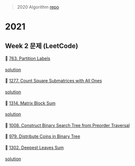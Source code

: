 > 2020 Algorithm [repo](https://github.com/OneHundredMillionSalary/Algorithm/tree/master/week33)
# 2021
## Week 2 문제 (LeetCode)

####
👀 [763. Partition Labels](https://leetcode.com/problems/partition-labels/)
####
[solution](https://github.com/YChaeeun/Algorithm/blob/master/week2/LeetCode_763.py)
####
👀 [1277. Count Square Submatrices with All Ones](https://leetcode.com/problems/count-square-submatrices-with-all-ones/)
####
[solution](https://github.com/YChaeeun/Algorithm/blob/master/week2/LeetCode_1277.py)
####
👀 [1314. Matrix Block Sum](https://leetcode.com/problems/matrix-block-sum/)
####
[solution](https://github.com/YChaeeun/Algorithm/blob/master/week2/LeetCode_1314.py)
####
👀 [1008. Construct Binary Search Tree from Preorder Traversal](https://leetcode.com/problems/construct-binary-search-tree-from-preorder-traversal/)
####

####
👀 [979. Distribute Coins in Binary Tree](https://leetcode.com/problems/distribute-coins-in-binary-tree/)
####

####
👀 [1302. Deepest Leaves Sum](https://leetcode.com/problems/deepest-leaves-sum/)
####
[solution](https://github.com/YChaeeun/Algorithm/blob/master/week2/LeetCode_1302.py)
